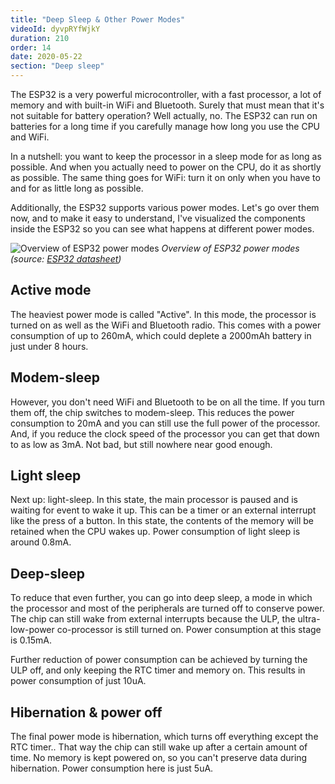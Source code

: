 ```yaml
---
title: "Deep Sleep & Other Power Modes"
videoId: dyvpRYfWjkY
duration: 210
order: 14
date: 2020-05-22
section: "Deep sleep"
---
```


The ESP32 is a very powerful microcontroller, with a fast processor, a lot of memory and with built-in WiFi and Bluetooth. Surely that must mean that it's not suitable for battery operation? Well actually, no. The ESP32 can run on batteries for a long time if you carefully manage how long you use the CPU and WiFi. 

In a nutshell: you want to keep the processor in a sleep mode for as long as possible. And when you actually need to power on the CPU, do it as shortly as possible. The same thing goes for WiFi: turn it on only when you have to and for as little long as possible.

Additionally, the ESP32 supports various power modes. Let's go over them now, and to make it easy to understand, I've visualized the components inside the ESP32 so you can see what happens at different power modes.

![Overview of ESP32 power modes]({{page.url}}../images/esp32-power-modes.png)
*Overview of ESP32 power modes (source: [ESP32 datasheet](https://www.espressif.com/sites/default/files/documentation/esp32_datasheet_en.pdf))*

## Active mode
The heaviest power mode is called "Active". In this mode, the processor is turned on as well as the WiFi and Bluetooth radio. This comes with a power consumption of up to 260mA, which could deplete a 2000mAh battery in just under 8 hours.

## Modem-sleep
However, you don't need WiFi and Bluetooth to be on all the time. If you turn them off, the chip switches to modem-sleep. This reduces the power consumption to 20mA and you can still use the full power of the processor. And, if you reduce the clock speed of the processor you can get that down to as low as 3mA. Not bad, but still nowhere near good enough.

## Light sleep
Next up: light-sleep. In this state, the main processor is paused and is waiting for event to wake it up. This can be a timer or an external interrupt like the press of a button. In this state, the contents of the memory will be retained when the CPU wakes up. Power consumption of light sleep is around 0.8mA.

## Deep-sleep
To reduce that even further, you can go into deep sleep, a mode in which the processor and most of the peripherals are turned off to conserve power. The chip can still wake from external interrupts because the ULP, the ultra-low-power co-processor is still turned on. Power consumption at this stage is 0.15mA.

Further reduction of power consumption can be achieved by turning the ULP off, and only keeping the RTC timer and memory on. This results in power consumption of just 10uA. 

## Hibernation & power off
The final power mode is hibernation, which turns off everything except the RTC timer.. That way the chip can still wake up after a certain amount of time. No memory is kept powered on, so you can't preserve data during hibernation. Power consumption here is just 5uA.